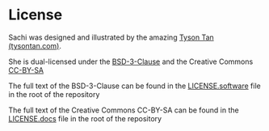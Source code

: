 # License

Sachi was designed and illustrated by the amazing [Tyson Tan (tysontan.com)](https://tysontan.com).

She is dual-licensed under the [BSD-3-Clause](https://spdx.org/licenses/BSD-3-Clause.html) and the Creative Commons [CC-BY-SA](https://creativecommons.org/licenses/by-sa/2.0/)

The full text of the BSD-3-Clause can be found in the [LICENSE.software](https://github.com/lethalbit/squishy/tree/main/LICENSE.software) file in the root of the repository

The full text of the Creative Commons CC-BY-SA can be found in the [LICENSE.docs](https://github.com/lethalbit/squishy/tree/main/LICENSE.docs) file in the root of the repository
